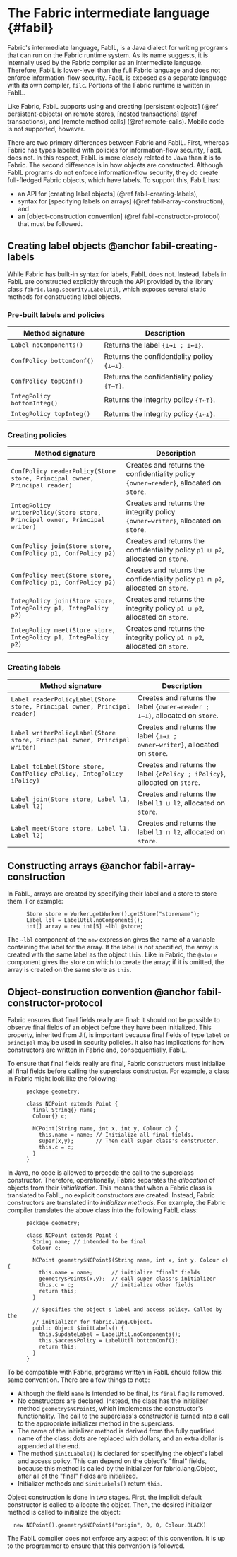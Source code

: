 The Fabric intermediate language {#fabil}
================================

Fabric's intermediate language, FabIL, is a Java dialect for writing programs
that can run on the Fabric runtime system. As its name suggests, it is
internally used by the Fabric compiler as an intermediate language. Therefore,
FabIL is lower-level than the full Fabric language and does not enforce
information-flow security. FabIL is exposed as a separate language with its own
compiler, `filc`. Portions of the Fabric runtime is written in FabIL.

Like Fabric, FabIL supports using and creating
[persistent objects] (@ref persistent-objects) on remote stores,
[nested transactions] (@ref transactions), and
[remote method calls] (@ref remote-calls). Mobile code is not supported,
however.

There are two primary differences between Fabric and FabIL. First, whereas
Fabric has types labelled with policies for information-flow security, FabIL
does not. In this respect, FabIL is more closely related to Java than it is to
Fabric. The second difference is in how objects are constructed. Although FabIL
programs do not enforce information-flow security, they do create full-fledged
Fabric objects, which have labels. To support this, FabIL has:
* an API for [creating label objects] (@ref fabil-creating-labels),
* syntax for [specifying labels on arrays] (@ref fabil-array-construction), and
* an [object-construction convention] (@ref fabil-constructor-protocol) that
  must be followed.

Creating label objects @anchor fabil-creating-labels
----------------------

While Fabric has built-in syntax for labels, FabIL does not. Instead, labels in
FabIL are constructed explicitly through the API provided by the library class
`fabric.lang.security.LabelUtil`, which exposes several static methods for
constructing label objects.

### Pre-built labels and policies

Method signature | Description
---------------- | -----------
`Label noComponents()`       | Returns the label `{⊥→⊥ ; ⊥←⊥}`.
`ConfPolicy bottomConf()`    | Returns the confidentiality policy `{⊥→⊥}`.
`ConfPolicy topConf()`       | Returns the confidentiality policy `{⊤→⊤}`.
`IntegPolicy bottomInteg()`  | Returns the integrity policy `{⊤←⊤}`.
`IntegPolicy topInteg()`     | Returns the integrity policy `{⊥←⊥}`.

### Creating policies

Method signature | Description
---------------- | -----------
`ConfPolicy readerPolicy(Store store, Principal owner, Principal reader)` | Creates and returns the confidentiality policy `{owner→reader}`, allocated on `store`.
`IntegPolicy writerPolicy(Store store, Principal owner, Principal writer)` | Creates and returns the integrity policy `{owner←writer}`, allocated on `store`.
`ConfPolicy join(Store store, ConfPolicy p1, ConfPolicy p2)` | Creates and returns the confidentiality policy `p1 ⊔ p2`, allocated on `store`.
`ConfPolicy meet(Store store, ConfPolicy p1, ConfPolicy p2)` | Creates and returns the confidentiality policy `p1 ⊓ p2`, allocated on `store`.
`IntegPolicy join(Store store, IntegPolicy p1, IntegPolicy p2)` | Creates and returns the integrity policy `p1 ⊔ p2`, allocated on `store`.
`IntegPolicy meet(Store store, IntegPolicy p1, IntegPolicy p2)` | Creates and returns the integrity policy `p1 ⊓ p2`, allocated on `store`.

### Creating labels

Method signature | Description
---------------- | -----------
`Label readerPolicyLabel(Store store, Principal owner, Principal reader)` | Creates and returns the label `{owner→reader ; ⊥←⊥}`, allocated on `store`.
`Label writerPolicyLabel(Store store, Principal owner, Principal writer)` | Creates and returns the label `{⊥→⊥ ; owner←writer}`, allocated on `store`.
`Label toLabel(Store store, ConfPolicy cPolicy, IntegPolicy iPolicy)` | Creates and returns the label `{cPolicy ; iPolicy}`, allocated on `store`.
`Label join(Store store, Label l1, Label l2)` | Creates and returns the label `l1 ⊔ l2`, allocated on `store`.
`Label meet(Store store, Label l1, Label l2)` | Creates and returns the label `l1 ⊓ l2`, allocated on `store`.

Constructing arrays @anchor fabil-array-construction
-------------------

In FabIL, arrays are created by specifying their label and a store to store
them. For example:
~~~
      Store store = Worker.getWorker().getStore("storename");
      Label lbl = LabelUtil.noComponents();
      int[] array = new int[5] ~lbl @store;
~~~
The `~lbl` component of the `new` expression gives the name of a variable
containing the label for the array. If the label is not specified, the array is
created with the same label as the object `this`. Like in Fabric, the `@store`
component gives the store on which to create the array; if it is omitted, the
array is created on the same store as `this`.

Object-construction convention @anchor fabil-constructor-protocol
------------------------------

Fabric ensures that final fields really are final: it should not be possible to
observe final fields of an object before they have been initialized. This
property, inherited from Jif, is important because final fields of type `label`
or `principal` may be used in security policies. It also has implications for
how constructors are written in Fabric and, consequentially, FabIL.

To ensure that final fields really are final, Fabric constructors must
initialize all final fields before calling the superclass constructor. For
example, a class in Fabric might look like the following:
~~~
      package geometry;

      class NCPoint extends Point {
        final String{} name;
        Colour{} c;

        NCPoint(String name, int x, int y, Colour c) {
          this.name = name; // Initialize all final fields.
          super(x,y);       // Then call super class's constructor.
          this.c = c;
        }
      }
~~~

In Java, no code is allowed to precede the call to the superclass constructor.
Therefore, operationally, Fabric separates the _allocation_ of objects from
their _initialization_. This means that when a Fabric class is translated to
FabIL, no explicit constructors are created. Instead, Fabric constructors are
translated into _initializer methods_. For example, the Fabric compiler
translates the above class into the following FabIL class:

~~~
      package geometry;

      class NCPoint extends Point {
        String name; // intended to be final
        Colour c;

        NCPoint geometry$NCPoint$(String name, int x, int y, Colour c) {
          this.name = name;      // initialize "final" fields
          geometry$Point$(x,y);  // call super class's initializer
          this.c = c;            // initialize other fields
          return this;
        }

        // Specifies the object's label and access policy. Called by the
        // initializer for fabric.lang.Object.
        public Object $initLabels() {
          this.$updateLabel = LabelUtil.noComponents();
          this.$accessPolicy = LabelUtil.bottomConf();
          return this;
        }
      }
~~~

To be compatible with Fabric, programs written in FabIL should follow this same
convention. There are a few things to note:

  * Although the field `name` is intended to be final, its `final` flag is
    removed.
  * No constructors are declared. Instead, the class has the initializer method
    `geometry$NCPoint$`, which implements the constructor's functionality. The
    call to the superclass's constructor is turned into a call to the
    appropriate initializer method in the superclass.
  * The name of the initializer method is derived from the fully qualified name
    of the class: dots are replaced with dollars, and an extra dollar is
    appended at the end.
  * The method `$initLabels()` is declared for specifying the object's label
    and access policy. This can depend on the object's "final" fields, because
    this method is called by the initializer for fabric.lang.Object, after all
    of the "final" fields are initialized.
  * Initializer methods and `$initLabels()` return `this`.

Object construction is done in two stages. First, the implicit default
constructor is called to allocate the object. Then, the desired initializer
method is called to initialize the object:
~~~
  new NCPoint().geometry$NCPoint$("origin", 0, 0, Colour.BLACK)
~~~

The FabIL compiler does not enforce any aspect of this convention. It is up to
the programmer to ensure that this convention is followed.

